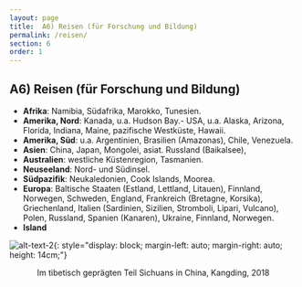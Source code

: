 ```yaml
---
layout: page
title:  A6) Reisen (für Forschung und Bildung)
permalink: /reisen/
section: 6
order: 1
---
```



## A6) Reisen (für Forschung und Bildung)

- **Afrika**: Namibia, Südafrika, Marokko, Tunesien.
- **Amerika, Nord**: Kanada, u.a. Hudson Bay.- USA, u.a. Alaska, Arizona, Florida, Indiana, Maine, pazifische Westküste, Hawaii.
- **Amerika, Süd**: u.a. Argentinien, Brasilien (Amazonas), Chile, Venezuela.
- **Asien**: China, Japan, Mongolei, asiat. Russland (Baikalsee),
- **Australien**: westliche Küstenregion, Tasmanien.
- **Neuseeland**: Nord- und Südinsel.
- **Südpazifik**: Neukaledonien, Cook Islands, Moorea.
- **Europa**: Baltische Staaten (Estland, Lettland, Litauen), Finnland, Norwegen, Schweden, England, Frankreich (Bretagne, Korsika), Griechenland, Italien (Sardinien, Sizilien, Stromboli, Lipari, Vulcano), Polen, Russland, Spanien (Kanaren), Ukraine, Finnland, Norwegen.
- **Island**

![alt-text-2]({{site.baseurl}}/assets/img/sichuan_china.jpeg){: style="display: block; margin-left: auto; margin-right: auto; height: 14cm;"}

<p style="text-align: center;">Im tibetisch geprägten Teil Sichuans in China, Kangding, 2018</p>
